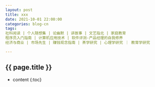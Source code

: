 ```yaml
---
layout: post
title: xxx
date: 2021-10-01 22:00:00
categories: blog-cn
tags: 
社科阅读 | 个人随想集 | 论幽默 | 讲故事 | 文艺指北 | 家庭教育
程序员入门指南 | 计算机应用技术 | 软件评测-产品经理的自我修养
经济与商业 | 市场先生 | 赚钱观念指南 | 茶学研究 | 心理学研究 ｜ 教育学研究

--- 
```


<h2>{{ page.title }}</h2>

* content
{:toc}
